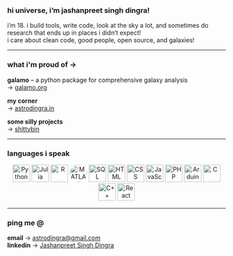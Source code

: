 ### hi universe, i’m jashanpreet singh dingra!  

i’m 18. i build tools, write code, look at the sky a lot, and sometimes do research that ends up in places i didn’t expect!  
i care about clean code, good people, open source, and galaxies!  

---

### what i'm proud of →  

**galamo** – a python package for comprehensive galaxy analysis  
→ [galamo.org](https://www.galamo.org)  

**my corner**  
→ [astrodingra.in](https://www.astrodingra.in)  

**some silly projects**  
→ [shittybin](https://github.com/shittybin)  

---

### languages i speak  

<p align="center">
  <img src="https://cdn.jsdelivr.net/gh/devicons/devicon/icons/python/python-original.svg" alt="Python" width="40" height="40"/>
  <img src="https://cdn.jsdelivr.net/gh/devicons/devicon/icons/julia/julia-original.svg" alt="Julia" width="40" height="40"/>
  <img src="https://cdn.jsdelivr.net/gh/devicons/devicon/icons/r/r-original.svg" alt="R" width="40" height="40"/>
  <img src="https://upload.wikimedia.org/wikipedia/commons/2/21/Matlab_Logo.png" alt="MATLAB" width="40" height="40" style="border-radius: 50%"/>
  <img src="https://cdn.jsdelivr.net/gh/devicons/devicon/icons/mysql/mysql-original.svg" alt="SQL" width="40" height="40"/>
  <img src="https://cdn.jsdelivr.net/gh/devicons/devicon/icons/html5/html5-original.svg" alt="HTML" width="40" height="40"/>
  <img src="https://cdn.jsdelivr.net/gh/devicons/devicon/icons/css3/css3-original.svg" alt="CSS" width="40" height="40"/>
  <img src="https://cdn.jsdelivr.net/gh/devicons/devicon/icons/javascript/javascript-original.svg" alt="JavaScript" width="40" height="40"/>
  <img src="https://cdn.jsdelivr.net/gh/devicons/devicon/icons/php/php-original.svg" alt="PHP" width="40" height="40"/>
  <img src="https://cdn.jsdelivr.net/gh/devicons/devicon/icons/arduino/arduino-original.svg" alt="Arduino" width="40" height="40"/>
  <img src="https://cdn.jsdelivr.net/gh/devicons/devicon/icons/c/c-original.svg" alt="C" width="40" height="40"/>
  <img src="https://cdn.jsdelivr.net/gh/devicons/devicon/icons/cplusplus/cplusplus-original.svg" alt="C++" width="40" height="40"/>
  <img src="https://cdn.jsdelivr.net/gh/devicons/devicon/icons/react/react-original.svg" alt="React" width="40" height="40"/>
</p>  

---

### ping me @  

**email** → [astrodingra@gmail.com](mailto:astrodingra@gmail.com)  
**linkedin** → [Jashanpreet Singh Dingra](https://www.linkedin.com/in/jashanpreet-singh-dingra-2046b4206/)  
